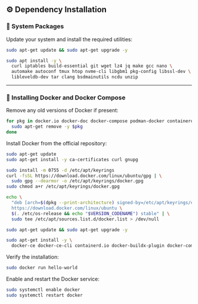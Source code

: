 ## ⚙️ Dependency Installation

### 🧱 System Packages

Update your system and install the required utilities:

```bash
sudo apt-get update && sudo apt-get upgrade -y

sudo apt install -y \
  curl iptables build-essential git wget lz4 jq make gcc nano \
  automake autoconf tmux htop nvme-cli libgbm1 pkg-config libssl-dev \
  libleveldb-dev tar clang bsdmainutils ncdu unzip
````

---

### 🐳 Installing Docker and Docker Compose

Remove any old versions of Docker if present:

```bash
for pkg in docker.io docker-doc docker-compose podman-docker containerd runc; do 
  sudo apt-get remove -y $pkg
done
```

Install Docker from the official repository:

```bash
sudo apt-get update
sudo apt-get install -y ca-certificates curl gnupg

sudo install -m 0755 -d /etc/apt/keyrings
curl -fsSL https://download.docker.com/linux/ubuntu/gpg | \
  sudo gpg --dearmor -o /etc/apt/keyrings/docker.gpg
sudo chmod a+r /etc/apt/keyrings/docker.gpg

echo \
  "deb [arch=$(dpkg --print-architecture) signed-by=/etc/apt/keyrings/docker.gpg] \
  https://download.docker.com/linux/ubuntu \
  $(. /etc/os-release && echo "$VERSION_CODENAME") stable" | \
  sudo tee /etc/apt/sources.list.d/docker.list > /dev/null

sudo apt-get update && sudo apt-get upgrade -y

sudo apt-get install -y \
  docker-ce docker-ce-cli containerd.io docker-buildx-plugin docker-compose-plugin
```

Verify the installation:

```bash
sudo docker run hello-world
```

Enable and restart the Docker service:

```bash
sudo systemctl enable docker
sudo systemctl restart docker
```
